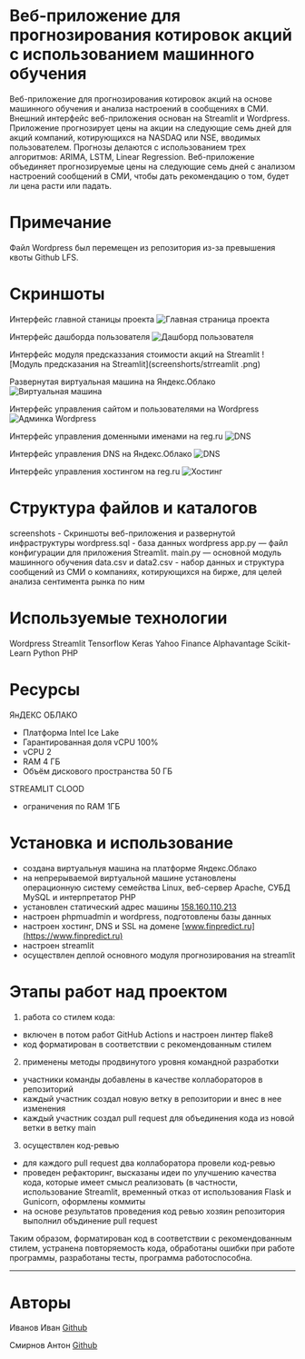 # Веб-приложение для прогнозирования котировок акций с использованием машинного обучения
Веб-приложение для прогнозирования котировок акций на основе машинного обучения и анализа настроений в сообщениях в СМИ.
Внешний интерфейс веб-приложения основан на Streamlit и Wordpress. 
Приложение прогнозирует цены на акции на следующие семь дней для акций компаний, котирующихся на NASDAQ или NSE, вводимых пользователем. 
Прогнозы делаются с использованием трех алгоритмов: ARIMA, LSTM, Linear Regression. 
Веб-приложение объединяет прогнозируемые цены на следующие семь дней с анализом настроений сообщений в СМИ, чтобы дать рекомендацию о том, будет ли цена расти или падать.

# Примечание
Файл Wordpress был перемещен из репозитория из-за превышения квоты Github LFS. 

# Скриншоты
Интерфейс главной станицы проекта
![Главная страница проекта](screenshorts/main.png)

Интерфейс дашборда пользователя
![Дашборд пользователя](screenshorts/dashboard.png)

Интерфейс модуля предсказзания стоимости акций на Streamlit
![Модуль предсказания на Streamlit](screenshorts/strreamlit .png)

Развернутая виртуальная машина на Яндекс.Облако
![Виртуальная машина](screenshorts/virtual_machine.png)

Интерфейс управления сайтом и пользователями на Wordpress
![Админка Wordpress](screenshorts/wordpress.png)

Интерфейс управления доменными именами на reg.ru
![DNS](screenshorts/domain.png)

Интерфейс управления DNS на Яндекс.Облако
![DNS](screenshorts/dns.png)

Интерфейс управления хостингом на reg.ru
![Хостинг](screenshorts/hosting.png)


# Структура файлов и каталогов
screenshots - Скриншоты веб-приложения и развернутой инфраструктуры
wordpress.sql - база данных wordpress
app.py — файл конфигурации для приложения Streamlit.
main.py — основной модуль машинного обучения
data.csv и data2.csv - набор данных и структура сообщений из СМИ о компаниях, котирующихся на бирже, для целей анализа сентимента рынка по ним

# Используемые технологии
Wordpress
Streamlit
Tensorflow
Keras
Yahoo Finance
Alphavantage
Scikit-Learn
Python
PHP

#  Ресурсы
ЯнДЕКС ОБЛАКО
- Платформа Intel Ice Lake
- Гарантированная доля vCPU 100%
- vCPU 2
- RAM 4 ГБ
- Объём дискового пространства 50 ГБ

STREAMLIT CLOOD
- ограничения по RAM 1ГБ



# Установка и использование
- создана виртуальнуя машина на платформе Яндекс.Облако
- на непрерываемой виртуальной машине установлены операционную систему семейства Linux, веб-сервер Apache, СУБД MySQL и интерпретатор PHP
- установлен статический адрес машины [158.160.110.213](http://158.160.110.213/)
- настроен phpmuadmin и wordpress, подготовлены базы данных 
- настроен хостинг, DNS и SSL на домене [www.finpredict.ru](https://www.finpredict.ru)
- настроен streamlit
- осуществлен деплой основного модуля прогнозирования на streamlit


# Этапы работ над проектом
1) работа со стилем кода:
- включен в потом работ GitHub Actions и настроен линтер flake8
- код форматирован в соответствии с рекомендованным стилем

2) применены методы продвинутого уровня командной разработки
- участники команды добавлены в качестве коллабораторов в репозиторий
- каждый участник создал новую ветку в репозитории и внес в нее изменения
- каждый участник создал pull request для объединения кода из новой ветки в ветку main

3) осуществлен код-ревью 
- для каждого pull request два коллаборатора провели код-ревью
- проведен рефакторинг, высказаны идеи по улучшению качества кода, которые имеет смысл реализовать (в частности, использование Streamlit, временный отказ от использования Flask и Gunicorn, оформлены коммиты
- на основе результатов проведения код ревью хозяин репозитория выполнил объдинение pull request

Таким образом, форматирован код в соответствии с рекомендованным стилем, устранена повторяемость кода, 
обработаны ошибки при работе программы, разработаны тесты, программа работоспособна.


* * *

# Авторы
Иванов Иван
[Github](https://github.com/vin-57)

Смирнов Антон
[Github](https://github.com/smirnovanton90)
